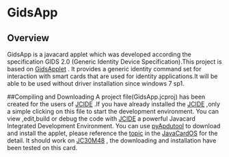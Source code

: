 # GidsApp
## Overview
GidsApp is a javacard applet which was developed according the specification GIDS 2.0 (Generic Identity Device Specification).This project is based on [GidsApplet](https://github.com/vletoux/GidsApplet) . It provides a generic identity command set for interaction with smart cards that are used for identity applications.It will be able to be used without driver installation since windows 7 sp1.

##Compiling and Downloading
A project file(GidsApp.jcproj) has been created for the users of [JCIDE](http://www.javacardos.com/tools/index.html?ws=github&prj=GidsApp#JCIDE) .If you have already installed the [JCIDE](http://www.javacardos.com/tools/index.html?ws=github&prj=GidsApp#JCIDE) ,only a simple clicking on this file to start the development environment.
You can view ,edit,build or debug the code with [JCIDE](http://www.javacardos.com/tools/index.html?ws=github&prj=GidsApp#JCIDE) a powerful Javacard Integrated Development Environment.
You can use [pyApdutool](http://javacardos.com/tools/index.html?ws=github&prj=GidsApp#pyApduTool) to download and install the applet, please reference the [topic](http://javacardos.com/javacardforum/viewtopic.php?f=3&t=38&ws=github&prj=GidsApp) in the [JavaCardOS](http://javacardos.com/javacardforum/?ws=github&prj=GidsApp) for the detail. It should work on [JC30M48](http://www.javacardos.com/store/javacard-jc30m48cr.php?ws=github&prj=GidsApp) , the downloading and installation have been tested on this card.